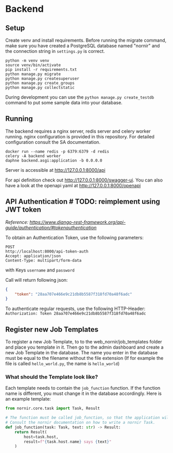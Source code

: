 # Backend

## Setup

Create venv and install requirements. Before running the migrate command, make sure you have created a PostgreSQL database named "nornir" and the connection string in `settings.py` is correct. 

```
python -m venv venv
source venv/bin/activate
pip install -r requirements.txt
python manage.py migrate
python manage.py createsuperuser
python manage.py create_groups
python manage.py collectstatic
```

During development you can use the `python manage.py create_testdb` command to put some sample data into your database.

## Running

The backend requires a nginx server, redis server and celery worker running. nginx configuration is provided in this repository. For detailed configuration consult the SA documentation.
```
docker run --name redis -p 6379:6379 -d redis
celery -A backend worker
daphne backend.asgi:application -b 0.0.0.0
```


Server is accessible at http://127.0.0.1:8000/api

For api definition check out http://127.0.0.1:8000/swagger-ui.
You can also have a look at the openapi yaml at http://127.0.0.1:8000/openapi

## API Authentication # TODO: reimplement using JWT token
*Reference: https://www.django-rest-framework.org/api-guide/authentication/#tokenauthentication*

To obtain an Authentication Token, use the following parameters:
```
POST
http://localhost:8000/api-token-auth
Accept: application/json
Content-Type: multipart/form-data
```
with Keys `username` and `password`

Call will return following json:

```json
{
    "token": "28aa707e466e9c21db8b5587f318fd70a48f6adc"
}
```

To authenticate regular requests, use the following HTTP-Header:
`Authorization: Token 28aa707e466e9c21db8b5587f318fd70a48f6adc`

## Register new Job Templates
To register a new Job Template, to to the web_nornir/job_templates folder and place you template in it.
Then go to the admin dashboard and create a new Job Template in the database. The name you enter in the database
must be equal to the filename without the file extension (If for example the file is called `hello_world.py`, the name is `hello_world`)

### What should the Template look like?
Each template needs to contain the `job_function` function. If the function name is different, you must change it in the database accordingly.
Here is an example template:
```python
from nornir.core.task import Task, Result

# The function must be called job_function, so that the application will automatically find it.
# Consult the nornir documentation on how to write a nornir Task.
def job_function(task: Task, text: str) -> Result:
    return Result(
        host=task.host,
        result=f"{task.host.name} says {text}"
    )

```
